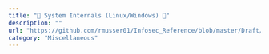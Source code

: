 ```yaml
---
title: "🔩 System Internals (Linux/Windows) 🔩"
description: ""
url: "https://github.com/rmusser01/Infosec_Reference/blob/master/Draft/sysinternals.md"
category: "Miscellaneous"
---
```

